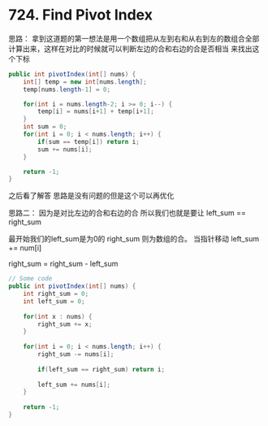 # 724. Find Pivot Index

思路： 拿到这道题的第一想法是用一个数组把从左到右和从右到左的数组合全部计算出来，这样在对比的时候就可以判断左边的合和右边的合是否相当 来找出这个下标

```java
public int pivotIndex(int[] nums) {
    int[] temp = new int[nums.length];
    temp[nums.length-1] = 0;

    for(int i = nums.length-2; i >= 0; i--) {
        temp[i] = nums[i+1] + temp[i+1];
    }
    int sum = 0;
    for(int i = 0; i < nums.length; i++) {
        if(sum == temp[i]) return i;
        sum += nums[i];
    }

    return -1;
}
```

之后看了解答 思路是没有问题的但是这个可以再优化



思路二： 因为是对比左边的合和右边的合 所以我们也就是要让 left\_sum == right\_sum

最开始我们的left\_sum是为0的 right\_sum 则为数组的合。  当指针移动  left\_sum += num\[i]

right\_sum = right\_sum - left\_sum



```java
// Some code
public int pivotIndex(int[] nums) {
    int right_sum = 0;
    int left_sum = 0;
    
    for(int x : nums) {
        right_sum += x;
    }
    
    for(int i = 0; i < nums.length; i++) {
        right_sum -= nums[i];
        
        if(left_sum == right_sum) return i;
        
        left_sum += nums[i];
    }
    
    return -1;
}
```
